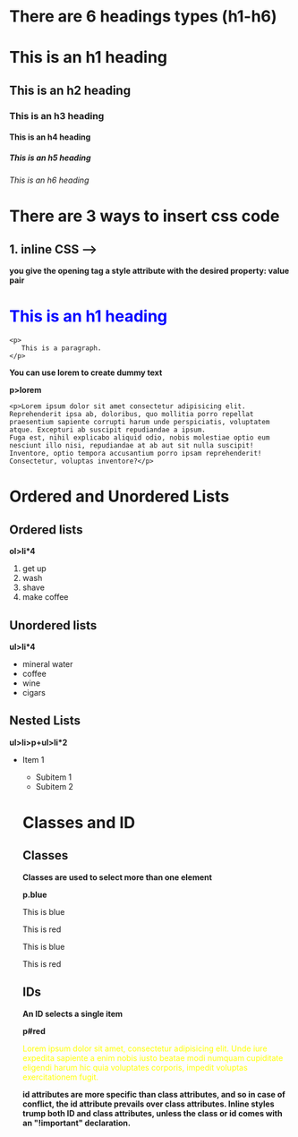 
   # There are 6 headings types (h1-h6)

<h1> This is an h1 heading</h1>
<h2>This is an h2 heading</h2>
<h3>This is an h3 heading</h3>
<h4>This is an h4 heading</h4>
<h5>This is an h5 heading</h5>
<h6>This is an h6 heading</h6>


# There are 3 ways to insert css code 

   ## 1. inline CSS -->
   
   **you give the opening tag a style attribute with the desired property: value pair**
 
<h1 style="color: blue">This is an h1 heading</h1>

    <p>
       This is a paragraph.
    </p>

**You can use lorem to create dummy text**

__p>lorem__

    <p>Lorem ipsum dolor sit amet consectetur adipisicing elit. Reprehenderit ipsa ab, doloribus, quo mollitia porro repellat praesentium sapiente corrupti harum unde perspiciatis, voluptatem atque. Excepturi ab suscipit repudiandae a ipsum.
    Fuga est, nihil explicabo aliquid odio, nobis molestiae optio eum nesciunt illo nisi, repudiandae at ab aut sit nulla suscipit! Inventore, optio tempora accusantium porro ipsam reprehenderit! Consectetur, voluptas inventore?</p>

# Ordered and Unordered Lists

## Ordered lists

__ol>li*4__

<ol>
  <li>get up</li>
  <li>wash</li>
  <li>shave</li>
  <li>make coffee</li>
</ol>

## Unordered lists

__ul>li*4__

<ul>
  <li>mineral water</li>
  <li>coffee</li>
  <li>wine</li>
  <li>cigars</li>
</ul>

## Nested Lists

__ul>li>p+ul>li*2__

<ul>
    <li>
        <p>Item 1</p>
        <ul>
            <li>Subitem 1</li>
            <li>Subitem 2</li
        </ul>
    </li>
</ul>


# Classes and ID

## Classes

 **Classes are used to select more than one element**

__p.blue__

   <p class="blue">This is blue</p>
   <p class="red">This is red</p>
   <p class="blue">This is blue</p>
   <p class="red">This is red</p>

## IDs

**An ID selects a single item**

__p#red__   

<p id="green" class="red" style="color: yellow">Lorem ipsum dolor sit amet, consectetur adipisicing elit. Unde iure expedita sapiente a enim nobis iusto beatae modi numquam cupiditate eligendi harum hic quia voluptates corporis, impedit voluptas exercitationem fugit.</p>

**id attributes are more specific than class attributes, and so in case of conflict, the id attribute prevails over class attributes.  Inline styles trump both ID and class attributes, unless the class or id comes with an "!important" declaration.**









